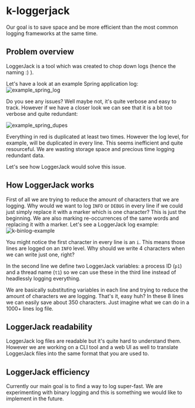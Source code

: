 # k-loggerjack

Our goal is to save space and be more efficient than the most common logging frameworks at the same time.

## Problem overview

LoggerJack is a tool which was created to chop down logs (hence the naming :) ).

Let's have a look at an example Spring application log:
![example_spring_log](https://user-images.githubusercontent.com/720608/123813947-34d2a180-d8ed-11eb-9c17-a793d7cc57a5.png)

Do you see any issues? Well maybe not, it's quite verbose and easy to track.
However if we have a closer look we can see that it is a bit too verbose and quite redundant:

![example_spring_dupes](https://user-images.githubusercontent.com/720608/123814123-592e7e00-d8ed-11eb-8f64-9c59b1a5a3dc.png)

Everything in red is duplicated at least two times. However the log level, for example, will be duplicated in every line.
This seems inefficient and quite resourceful. We are wasting storage space and precious time logging redundant data.

Let's see how LoggerJack would solve this issue.

## How LoggerJack works

First of all we are trying to reduce the amount of characters that we are logging. 
Why would we want to log `INFO` or `DEBUG` in every line if we could just simply replace it with a marker which is one character?
This is just the beginning. We are also marking re-occurrences of the same words and replacing it with a marker.
Let's see a LoggerJack log example:
![k-binlog-example](https://user-images.githubusercontent.com/720608/123814953-01dcdd80-d8ee-11eb-862b-b3c62f5520e0.png)

You might notice the first character in every line is an `i`. This means those lines are logged on an `INFO` level. 
Why should we write 4 characters when we can write just one, right?

In the second line we define two LoggerJack variables: a process ID (`p1`) and a thread name (`t1`) so we can use these in the third line instead of headlessly logging everything.

We are basically substituting variables in each line and trying to reduce the amount of characters we are logging. That's it, easy huh?
In these 8 lines we can easily save about 350 characters. Just imagine what we can do in a 1000+ lines log file.

## LoggerJack readability

LoggerJack log files are readable but it's quite hard to understand them. However we are working on a CLI tool and a web UI as well to translate LoggerJack files into the same format that you are used to.

## LoggerJack efficiency 

Currently our main goal is to find a way to log super-fast. We are experimenting with binary logging and this is something we would like to implement in the future.
